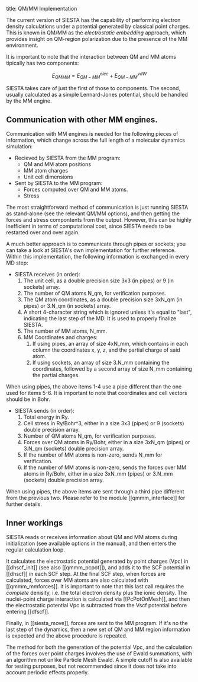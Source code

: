 title: QM/MM Implementation

The current version of SIESTA has the capability of performing electron density
calculations under a potential generated by classical point charges. This is
known in  QM/MM as the _electrostatic embedding_ approach, which provides insight
on QM-region polarization due to the presence of the MM environment.

It is important to note that the interaction between QM and MM atoms tipically
has two components:

$$ E_{QMMM} = E_{QM-MM}^{elec} + E_{QM-MM}^{vdW} $$

SIESTA takes care of just the first of those to components. The second, usually
calculated as a simple Lennard-Jones potential, should be handled by the MM
engine.

## Communication with other MM engines.
Communication with MM engines is needed for the following pieces of information,
which change across the full length of a molecular dynamics simulation:

* Recieved by SIESTA from the MM program:
    * QM and MM atom positions
    * MM atom charges
    * Unit cell dimensions
* Sent by SIESTA to the MM program:
    * Forces computed over QM and MM atoms.
    * Stress

The most straightforward method of communication is just running SIESTA as
stand-alone (see the relevant QM/MM options), and then getting the forces and
stress compontents from the output. However, this can be highly inefficient
in terms of computational cost, since SIESTA needs to be restarted over and
over again.

A much better approach is to communicate through pipes or sockets; you can
take a look at SIESTA's own implementation for further reference. Within this
implementation, the following information is exchanged in every MD step:

* SIESTA receives (in order):
    1. The unit cell, as a double precision size 3x3 (in pipes) or 9
       (in sockets) array.
    2. The number of QM atoms N_qm, for verification purposes.
    3. The QM atom coordinates, as a double precision size 3xN_qm (in pipes) or
       3.N_qm (in sockets) array.
    4. A short 4-character string which is ignored unless it's equal to "last",
       indicating the last step of the MD. It is used to properly finalize
       SIESTA.
    5. The number of MM atoms, N_mm.
    6. MM Coordinates and charges:
        1. If using pipes, an array of size 4xN_mm, which contains in each
           column the coordinates x, y, z, and the partial charge of said atom.
        2. If using sockets, an array of size 3.N_mm containing the coordinates,
           followed by a second array of size N_mm containing the partial
           charges.

When using pipes, the above items 1-4 use a pipe different than the one used
for items 5-6. It is important to note that coordinates and cell vectors should
be in Bohr.

* SIESTA sends (in order):
    1. Total energy in Ry.
    2. Cell stress in Ry/Bohr^3, either in a size 3x3 (pipes) or 9 (sockets)
       double precision array.
    3. Number of QM atoms N_qm, for verification purposes.
    4. Forces over QM atoms in Ry/Bohr, either in a size 3xN_qm (pipes) or
       3.N_qm (sockets) double precision array.
    5. If the number of MM atoms is non-zero, sends N_mm for verification.
    6. If the number of MM atoms is non-zero, sends the forces over MM atoms
       in Ry/Bohr, either in a size 3xN_mm (pipes) or 3.N_mm (sockets) double
       precision array.

When using pipes, the above items are sent through a third pipe different
from the previous two. Please refer to the module [[qmmm_interface]] for
further details.

## Inner workings
SIESTA reads or receives information about QM and MM atoms during
initialization (see available options in the manual), and then enters the
regular calculation loop.

It calculates the electrostatic potential generated by point charges (Vpc) in
[[dhscf_init]] (see also [[qmmm_pcpot]]), and adds it to the SCF potential in
[[dhscf]] in each SCF step. At the final SCF step, when forces are calculated,
forces over MM atoms are also calculated with [[qmmm_mmforces]]. It is important
to note that this last call requires the _complete_ denisity, i.e. the total
electron density plus the ionic density. The nuclei-point charge interaction
is calculated via [[PcPotOnMesh]], and then the electrostatic potential Vpc is
subtracted from the Vscf potential before entering [[dfscf]].

Finally, in [[siesta_move]], forces are sent to the MM program. If it's no the
last step of the dynamics, then a new set of QM and MM region information is
expected and the above procedure is repeated.

The method for both the generation of the potential Vpc, and the calculation
of the forces over point charges involves the use of Ewald summations, with an
algorithm not unlike Particle Mesh Ewald. A simple cutoff is also available for
testing purposes, but not recommended since it does not take into account
periodic effects properly.

